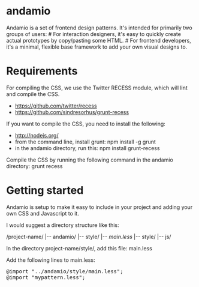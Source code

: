andamio
=======


Andamio is a set of frontend design patterns. It's intended for primarily two
groups of users: # For interaction designers, it's easy to quickly create actual
prototypes by copy/pasting some HTML. # For frontend developers, it's a minimal,
flexible base framework to add your own visual designs to.


Requirements
============
For compiling the CSS, we use the Twitter RECESS module, which will lint and compile the CSS.
* https://github.com/twitter/recess
* https://github.com/sindresorhus/grunt-recess

If you want to compile the CSS, you need to install the following:

* http://nodejs.org/
* from the command line, install grunt: npm install -g grunt
* in the andamio directory, run this: npm install grunt-recess

Compile the CSS by running the following command in the andamio directory:
grunt recess

Getting started
===============

Andamio is setup to make it easy to include in your project and adding your own
CSS and Javascript to it.

I would suggest a directory structure like this:

/project-name/
    |-- andamio/
        |-- style/
            |-- *main.less*
    |-- style/
    |-- js/

In the directory project-name/style/, add this file:
main.less

Add the following lines to main.less:

<pre>
@import "../andamio/style/main.less";
@import "mypattern.less";
</pre>

